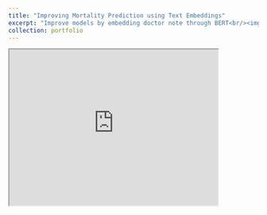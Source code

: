 ```yaml
---
title: "Improving Mortality Prediction using Text Embeddings"
excerpt: "Improve models by embedding doctor note through BERT<br/><img src='/images/old/mimic.png'>"
collection: portfolio
---
```


<iframe width="420" height="315"
src="https://www.youtube.com/embed/KE1BUN1AM4M">
</iframe>
